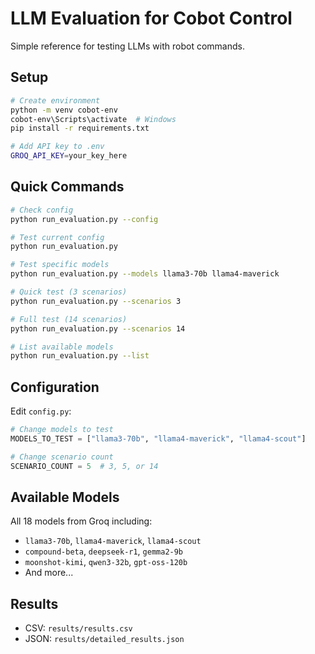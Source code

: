 # LLM Evaluation for Cobot Control

Simple reference for testing LLMs with robot commands.

## Setup
```bash
# Create environment
python -m venv cobot-env
cobot-env\Scripts\activate  # Windows
pip install -r requirements.txt

# Add API key to .env
GROQ_API_KEY=your_key_here
```

## Quick Commands
```bash
# Check config
python run_evaluation.py --config

# Test current config
python run_evaluation.py

# Test specific models
python run_evaluation.py --models llama3-70b llama4-maverick

# Quick test (3 scenarios)
python run_evaluation.py --scenarios 3

# Full test (14 scenarios)  
python run_evaluation.py --scenarios 14

# List available models
python run_evaluation.py --list
```

## Configuration

Edit `config.py`:

```python
# Change models to test
MODELS_TO_TEST = ["llama3-70b", "llama4-maverick", "llama4-scout"]

# Change scenario count
SCENARIO_COUNT = 5  # 3, 5, or 14
```

## Available Models
All 18 models from Groq including:
- `llama3-70b`, `llama4-maverick`, `llama4-scout`
- `compound-beta`, `deepseek-r1`, `gemma2-9b`
- `moonshot-kimi`, `qwen3-32b`, `gpt-oss-120b`
- And more...

## Results
- CSV: `results/results.csv`
- JSON: `results/detailed_results.json`